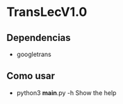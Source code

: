 # TransLecV1.0
## Dependencias
  - googletrans

## Como usar
  - python3 __main__.py -h
Show the help